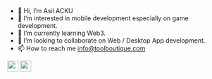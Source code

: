 - 👋 Hi, I’m Asil ACKU
- 👀 I’m interested in mobile development especially on game development.
- 🌱 I’m currently learning Web3.
- 💞️ I’m looking to collaborate on Web / Desktop App development.
- 📫 How to reach me info@toolboutique.com

<!---
KreiosX/KreiosX is a ✨ special ✨ repository because its `README.md` (this file) appears on your GitHub profile.
You can click the Preview link to take a look at your changes.
--->
<img align="center" width=25px height=25px src="https://www.vectorlogo.zone/logos/python/python-vertical.svg">
<img align="center" width=25px height=25px src="https://seeklogo.com/images/C/c-sharp-c-logo-02F17714BA-seeklogo.com.png">
